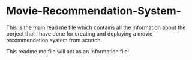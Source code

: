 # Movie-Recommendation-System-

This is the main read me file which contains all the information about the porject that I have done for creating and deploying a movie recommendation system from scratch. 

This readme.md file will act as an information file: 



